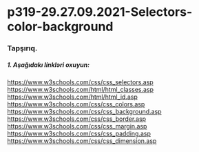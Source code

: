 # p319-29.27.09.2021-Selectors-color-background



### Tapşırıq.


##### 1. Aşağıdakı linkləri oxuyun:
https://www.w3schools.com/css/css_selectors.asp<br />
https://www.w3schools.com/html/html_classes.asp<br />
https://www.w3schools.com/html/html_id.asp<br />
https://www.w3schools.com/css/css_colors.asp<br />
https://www.w3schools.com/css/css_background.asp<br />
https://www.w3schools.com/css/css_border.asp<br />
https://www.w3schools.com/css/css_margin.asp<br />
https://www.w3schools.com/css/css_padding.asp<br />
https://www.w3schools.com/css/css_dimension.asp<br />
